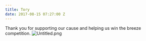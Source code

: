 ```yaml
---
title: Tory
date: 2017-08-15 07:27:00 Z
---
```


Thank you for supporting our cause and helping us win the breeze competition.
![Untitled.png](/uploads/Untitled.png)